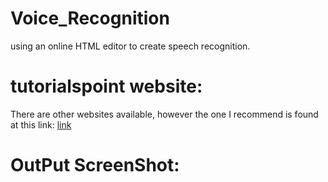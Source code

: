 # Voice_Recognition
using an online HTML editor to create speech recognition. 

# tutorialspoint website:
 There are other websites available, however the one I recommend is found at this link:
   [link](https://www.tutorialspoint.com/online_html_editor.php)

# OutPut ScreenShot:
 
